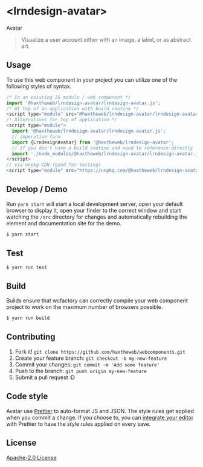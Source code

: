 # &lt;lrndesign-avatar&gt;

Avatar
> Visualize a user account either with an image, a label, or as abstract art.

## Usage
To use this web component in your project you can utilize one of the following styles of syntax.

```js
/* In an existing JS module / web component */
import '@haxtheweb/lrndesign-avatar/lrndesign-avatar.js';
/* At top of an application with build routine */
<script type="module" src="@haxtheweb/lrndesign-avatar/lrndesign-avatar.js"></script>
/* Alternatives for top of application */
<script type="module">
  import '@haxtheweb/lrndesign-avatar/lrndesign-avatar.js';
  // imperative form
  import {LrndesignAvatar} from '@haxtheweb/lrndesign-avatar';
  // if you don't have a build routine and need to reference directly
  import './node_modules/@haxtheweb/lrndesign-avatar/lrndesign-avatar.js';
</script>
// via unpkg CDN (good for testing)
<script type="module" src="https://unpkg.com/@haxtheweb/lrndesign-avatar/lrndesign-avatar.js"></script>
```

## Develop / Demo
Run `yarn start` will start a local development server, open your default browser to display it, open your finder to the correct window and start watching the `/src` directory for changes and automatically rebuilding the element and documentation site for the demo.
```bash
$ yarn start
```

## Test

```bash
$ yarn run test
```

## Build
Builds ensure that wcfactory can correctly compile your web component project to
work on the maximum number of browsers possible.
```bash
$ yarn run build
```

## Contributing

1. Fork it! `git clone https://github.com/haxtheweb/webcomponents.git`
2. Create your feature branch: `git checkout -b my-new-feature`
3. Commit your changes: `git commit -m 'Add some feature'`
4. Push to the branch: `git push origin my-new-feature`
5. Submit a pull request :D

## Code style

Avatar  use [Prettier][prettier] to auto-format JS and JSON.  The style rules get applied when you commit a change.  If you choose to, you can [integrate your editor][prettier-ed] with Prettier to have the style rules applied on every save.

[prettier]: https://github.com/prettier/prettier/
[prettier-ed]: https://github.com/prettier/prettier/#editor-integration
[polyserve]: https://github.com/Polymer/polyserve
[web-component-tester]: https://github.com/Polymer/web-component-tester

## License
[Apache-2.0 License](http://opensource.org/licenses/Apache-2.0)